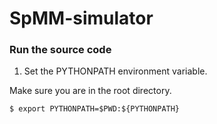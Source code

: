 # SpMM-simulator


### Run the source code
1. Set the PYTHONPATH environment variable. 

Make sure you are in the root directory.
```
$ export PYTHONPATH=$PWD:${PYTHONPATH}
```